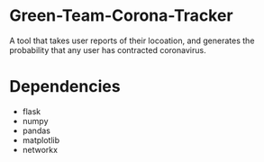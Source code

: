 # Green-Team-Corona-Tracker
A tool that takes user reports of their locoation, and generates the probability that any user has contracted coronavirus.

# Dependencies

- flask
- numpy
- pandas
- matplotlib
- networkx